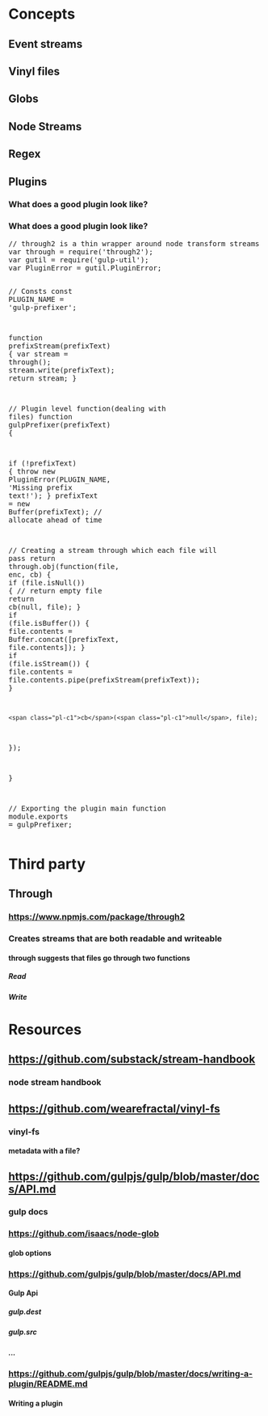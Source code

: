 # Concepts
## Event streams
## Vinyl files
## Globs
## Node Streams
## Regex
## Plugins
### What does a good plugin look like?
<h3>What does a good plugin look like?</h3><div class="highlight highlight-js"><pre><span class="pl-c">// through2 is a thin wrapper around node transform streams</span>
<span class="pl-k">var</span> through <span class="pl-k">=</span> <span class="pl-c1">require</span>(<span class="pl-s"><span class="pl-pds">&apos;</span>through2<span class="pl-pds">&apos;</span></span>);
<span class="pl-k">var</span> gutil <span class="pl-k">=</span> <span class="pl-c1">require</span>(<span class="pl-s"><span class="pl-pds">&apos;</span>gulp-util<span class="pl-pds">&apos;</span></span>);
<span class="pl-k">var</span> PluginError <span class="pl-k">=</span> gutil.<span class="pl-c1">PluginError</span>;

<span class="pl-c">// Consts</span>
<span class="pl-k">const</span> <span class="pl-c1">PLUGIN_NAME</span> <span class="pl-k">=</span> <span class="pl-s"><span class="pl-pds">&apos;</span>gulp-prefixer<span class="pl-pds">&apos;</span></span>;

<span class="pl-k">function</span> <span class="pl-en">prefixStream</span>(<span class="pl-smi">prefixText</span>) {
  <span class="pl-k">var</span> stream <span class="pl-k">=</span> <span class="pl-c1">through</span>();
  stream.<span class="pl-c1">write</span>(prefixText);
  <span class="pl-k">return</span> stream;
}

<span class="pl-c">// Plugin level function(dealing with files)</span>
<span class="pl-k">function</span> <span class="pl-en">gulpPrefixer</span>(<span class="pl-smi">prefixText</span>) {

  <span class="pl-k">if</span> (<span class="pl-k">!</span>prefixText) {
    <span class="pl-k">throw</span> <span class="pl-k">new</span> <span class="pl-en">PluginError</span>(<span class="pl-c1">PLUGIN_NAME</span>, <span class="pl-s"><span class="pl-pds">&apos;</span>Missing prefix text!<span class="pl-pds">&apos;</span></span>);
  }
  prefixText <span class="pl-k">=</span> <span class="pl-k">new</span> <span class="pl-en">Buffer</span>(prefixText); <span class="pl-c">// allocate ahead of time</span>

  <span class="pl-c">// Creating a stream through which each file will pass</span>
  <span class="pl-k">return</span> through.<span class="pl-c1">obj</span>(<span class="pl-k">function</span>(<span class="pl-smi">file</span>, <span class="pl-smi">enc</span>, <span class="pl-smi">cb</span>) {
    <span class="pl-k">if</span> (file.<span class="pl-c1">isNull</span>()) {
      <span class="pl-c">// return empty file</span>
      <span class="pl-k">return</span> <span class="pl-c1">cb</span>(<span class="pl-c1">null</span>, file);
    }
    <span class="pl-k">if</span> (file.<span class="pl-c1">isBuffer</span>()) {
      file.<span class="pl-c1">contents</span> <span class="pl-k">=</span> Buffer.<span class="pl-c1">concat</span>([prefixText, file.<span class="pl-c1">contents</span>]);
    }
    <span class="pl-k">if</span> (file.<span class="pl-c1">isStream</span>()) {
      file.<span class="pl-c1">contents</span> <span class="pl-k">=</span> file.<span class="pl-c1">contents</span>.<span class="pl-c1">pipe</span>(<span class="pl-c1">prefixStream</span>(prefixText));
    }

    <span class="pl-c1">cb</span>(<span class="pl-c1">null</span>, file);

  });

}

<span class="pl-c">// Exporting the plugin main function</span>
<span class="pl-c1">module</span>.<span class="pl-c1">exports</span> <span class="pl-k">=</span> gulpPrefixer;</pre></div>
# Third party
## Through
### https://www.npmjs.com/package/through2
### Creates streams that are both readable and writeable
#### through suggests that files go through two functions
##### Read
##### Write
# Resources
## https://github.com/substack/stream-handbook
### node stream handbook
## https://github.com/wearefractal/vinyl-fs
### vinyl-fs
#### metadata with a file?
## https://github.com/gulpjs/gulp/blob/master/docs/API.md
### gulp docs
### https://github.com/isaacs/node-glob
#### glob options
### https://github.com/gulpjs/gulp/blob/master/docs/API.md
#### Gulp Api
##### gulp.dest
##### gulp.src 
##### ...
### https://github.com/gulpjs/gulp/blob/master/docs/writing-a-plugin/README.md
#### Writing a plugin
